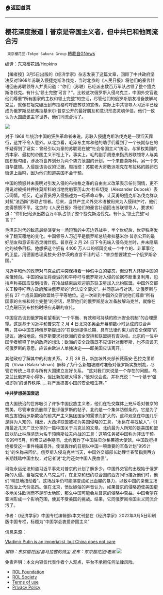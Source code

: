 ###  [:house:返回首頁](https://github.com/ourhimalayas/txt)
---


## 樱花深度报道┃普京是帝国主义者，但中共已和他同流合污
` 東京櫻花団-Tokyo Sakura Group` [轉載自GNews](https://gnews.org/zh-hans/2113253/)

编译：东京樱花团/Hopkins

【编者按】3月5日出版的《经济学家》杂志发表了这篇文章，回顾了中共政府坚决反对1968年苏联入侵捷克斯洛伐克，当时北京的《人民日报》将他们的豪言壮语回击苏联领导人并责问道：“你们（苏联）已经派出数百万军队占领了整个捷克斯洛伐克。有什么‘领土完整’可言？”。比较这次俄罗斯入侵乌克兰，中国外交官说他们尊重“所有国家的主权和领土完整”的空话，尽管他们的俄罗斯朋友准备肢解乌克兰，就像在坦克碾压到布拉格时呼应苏联的宣传。实际上中共领导人习近平已经成为俄罗斯总统弗拉基米尔·普京公开的最好朋友和意识形态灵魂伴侣，他们一致认为大国应该主宰世界，他们同流合污了。

![](https://assets.gnews.org/wp-content/uploads/2022/03/普京是帝国主义者，但中共已和他同流合污.png)

对于 1968 年统治中国的狂热革命者来说，苏联入侵捷克斯洛伐克是一项滔天罪行，这并不令人意外。从北京看，毛泽东主席和他的助手们看到了一个长期存在的怀疑得到了证实：曾经引以为豪的苏联现在被“社会帝国主义”统治，与掌权美国的资本家、最初的帝国主义不相上下。事实上，毛的副手周恩来指责苏联领导人与美国积极勾结，涉及将世界划分为两个势力范围的计划，一个来自莫斯科，另一个来自华盛顿。入侵是该协议的证据，周指控：苏联老大哥敢派坦克在布拉格的鹅卵石街道上轰鸣，因为他们知道美国不会干预。

中国的愤怒并未表明对引发入侵的布拉格之春的自由主义改革表示任何同情，更不用说对被捕并押往莫斯科的当地党魁亚历山大·杜布切克（Alexander Dubcek）表示同情。相反，毛派官员将入侵描述为一场革命斗争，让英勇的捷克斯洛伐克群众对抗“法西斯”苏联占领者。后来，当共产主义外交术语被用来为入侵辩护时，他们变得愤愤不平。北京的《人民日报》将他们的豪言壮语回击苏联领导人，要求知道：“你们已经派出数百万军队占领了整个捷克斯洛伐克。有什么‘领土完整’可言？”

毛泽东时代的敌意最终演变为一场短暂的中苏边界战争，半个世纪后，世界秩序发生了翻天覆地的变化。中国领导人习近平是俄罗斯总统弗拉基米尔·普京公开的最好朋友和意识形态灵魂伴侣。普京在 2 月 24 日下令无端入侵乌克兰时，并未隐瞒他的战争目标。他想把这个拥有 4400 万人口的邻国变成一个中立的、非军事化的卫星。用德国总理奥拉夫·舒尔茨的直言不讳的话：“普京想要建立一个俄罗斯帝国。”

习近平和他的政府对乌克兰的冲突保持着一种假中立的姿态，但没有人怀疑中国的亲俄倾向。中国的做法将虔诚的和平呼吁与俄罗斯对入侵的论据不断重复利用，包括声称美国应受到指责，在冷战结束后欢迎前苏联卫星加入北约联盟。中国外交部长王毅呼吁西方政府解决俄罗斯的“合法安全要求”，并同意进行对话，让俄罗斯与拥有 27 个成员国的欧盟处于平等地位。这一次轮到中国外交官说他们尊重“所有国家的主权和领土完整”的空话，尽管他们的俄罗斯朋友准备肢解乌克兰，就像在坦克碾压到布拉格时呼应苏联的宣传。

中国官员谈到俄罗斯希望看到“一个平衡、有效和可持续的欧洲安全机制”的合理愿望。这是基于习近平和普京在 2 月 4 日北京冬奥会开幕前数小时达成的联合声明，其中中国支持俄罗斯提出的“在欧洲提供长期、具有法律约束力的安全保障”的提议。通俗地说，俄罗斯要求对欧洲的安全安排和联盟拥有否决权。北京的一位中国学者解释了他的政府的想法：欧洲的安全政策既不应该针对俄罗斯，也不应该无视俄罗斯的意愿，应该由欧洲人单独决定——即美国应该离开。

其他政府了解其中的利害关系。 2 月 28 日，新加坡外交部长薇薇安·巴拉克里希南（Vivian Balakrishnan）解释了为什么新加坡随时准备对俄罗斯实施制裁，尽管它传统上寻求与所有大国建立友好关系。 “这对我们来说是一个存在的问题。乌克兰比俄罗斯小得多，但比新加坡大得多，”他对议会说，并补充说：“一个基于‘强权即对’的世界秩序……将严重损害小国的安全和生存。”

**中共梦想美国衰退**

由大国统治的世界吸引了许多中国民族主义者，他们在社交媒体上充斥着对普京的赞美，尽管审查员删除了批评俄罗斯的帖子。北约是一个集体防御条约，它是为了响应害怕俄罗斯欺凌的前共产主义集团国家的需求而扩大的，这种观念在中国几乎是鲜为人知的。相反，大西洋联盟被视为美国侵略的工具，“永远在寻找敌人”，引用最近几天广泛分享的一篇中国关于乌克兰的文章。北约最为人所知的是美国和盟国以防止种族清洗为名干预南斯拉夫内战的工具：这项任务被中国称为非法干预。 1999年5月，科索沃战争期间，北约轰炸了中国驻贝尔格莱德大使馆，中国政府拒绝接受这一事件纯属​​意外。使馆轰炸的日期以中国一项重要的军备计划“995计划”的名称来回忆。俄罗斯入侵乌克兰当天，中国外交部部长助理华春莹指责西方长期践踏中国主权，对记者说“北约还欠中国人民血债”。

可能永远无法知道习近平事先对普京的计划了解多少。中国外交官的出现始于俄罗斯的入侵。当坦克驶入乌克兰时，在北京和纽约联合国的西方同行接近他们时，他们“明显地扭动着”。这场战争仍可能演变成如此血腥的暴力，以致中国的亲俄立场在政治上代价高昂。但在北京，愤世嫉俗的声音认为，如果普京的侵略迫使美国更多地关注欧洲而不是印太地区，那么中国可能会从普京的侵略中获益。中国希望在亚洲形成一个影响范围，使其不受美国的挑战。结果，它同俄罗斯帝国主义同流合污了。

作者：《经济学家》中国专栏编辑部/本文刊登在《经济学家》2022年3月5日印刷版中国专栏，标题为“中国学会衷爱帝国主义”

信息来源：

[Vladimir Putin is an imperialist, but China does not care](https://www.economist.com/china/vladimir-putin-is-an-imperialist-but-china-does-not-care/21807942)

*编辑：东京樱花团/喜马拉雅的微尘
发布：东京樱花团/老黑*
![](https://assets.gnews.org/wp-content/uploads/2022/03/二维码.jpg)
 

免责声明：本文内容仅代表作者个人观点，平台不承担任何法律风险。

- [ROL Foundation](https://rolfoundation.org/)
- [ROL Society](https://rolsociety.org/)
- [Terms of use](https://gnews.org/terms-of-use-3/)
- [Privacy Policy](https://gnews.org/privacy-policy/)
